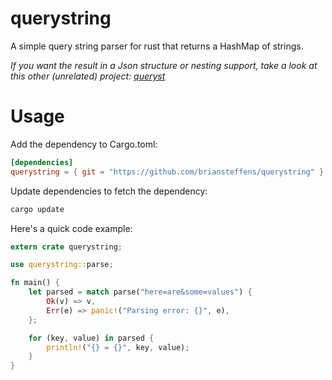 querystring
===========

A simple query string parser for rust that returns a HashMap of strings.

*If you want the result in a Json structure or nesting support, take a look
at this other (unrelated) project:
[queryst](https://github.com/rustless/queryst)*

# Usage

Add the dependency to Cargo.toml:

```toml
[dependencies]
querystring = { git = "https://github.com/briansteffens/querystring" }
```

Update dependencies to fetch the dependency:

```bash
cargo update
```

Here's a quick code example:

```rust
extern crate querystring;

use querystring::parse;

fn main() {
    let parsed = match parse("here=are&some=values") {
        Ok(v) => v,
        Err(e) => panic!("Parsing error: {}", e),
    };

    for (key, value) in parsed {
        println!("{} = {}", key, value);
    }
}
```
